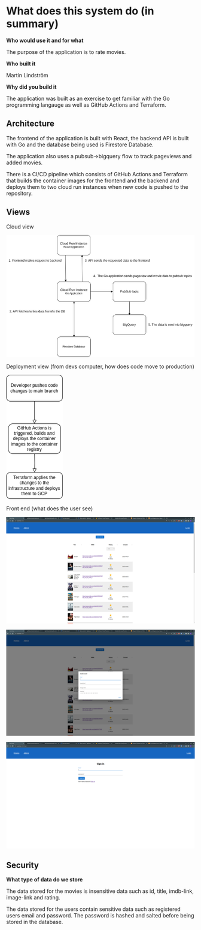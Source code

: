 # What does this system do (in summary)

**Who would use it and for what**

The purpose of the application is to rate movies.

**Who built it**

Martin Lindström

**Why did you build it**

The application was built as an exercise to get familiar with the Go programming langauge as well as GitHub Actions and Terraform.

## Architecture

The frontend of the application is built with React, the backend API is built with Go and the database being used is Firestore Database.

The application also uses a pubsub->bigquery flow to track pageviews and added movies.

There is a CI/CD pipeline which consists of GitHub Actions and Terraform that builds the container images for the frontend and the backend and deploys them to two cloud run instances when new code is pushed to the repository.

## Views

Cloud view

![Cloud diagram](./frontend/public/cloud-diagram-updated.drawio.png)

Deployment view (from devs computer, how does code move to production)

![Deployment diagram](./frontend/public/deployment-diagram.drawio.png)

Front end (what does the user see)

![Website screenshot](./frontend/public/screenshot-main.png)

![Add movie](./frontend/public/screenshot-add.png)

![Login](./frontend/public/screenshot-login.png)

## Security

**What type of data do we store**

The data stored for the movies is insensitive data such as id, title, imdb-link, image-link and rating.

The data stored for the users contain sensitive data such as registered users email and password. The password is hashed and salted before being stored in the database.
